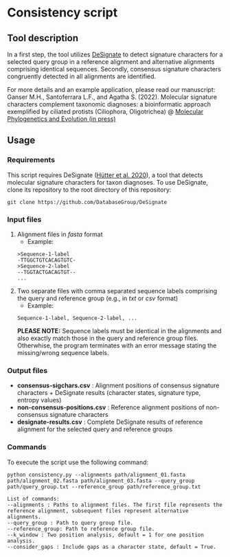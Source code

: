 # Consistency script 
## Tool description
In a first step, the tool utilizes [DeSignate](https://designate.dbresearch.uni-salzburg.at/home/) to detect signature characters for a selected query group in a reference alignment and alternative alignments comprising identical sequences. Secondly, consensus signature characters congruently detected in all alignments are identified.

For more details and an example application, please read our manuscript: 
Ganser M.H., Santoferrara L.F., and Agatha S. (2022). Molecular signature characters complement taxonomic diagnoses: a bioinformatic approach exemplified by ciliated protists (Ciliophora, Oligotrichea) @ [Molecular Phylogenetics and Evolution (in press)](https://doi.org/10.1016/j.ympev.2022.107433) 

## Usage
### Requirements
This script requires DeSignate ([Hütter et al. 2020](https://bmcbioinformatics.biomedcentral.com/articles/10.1186/s12859-020-3498-6)), a tool that detects molecular signature characters for taxon diagnoses. To use DeSignate, clone its repository to the root directory of this repository:
```
git clone https://github.com/DatabaseGroup/DeSignate
```
### Input files
1. Alignment files in *fasta* format
   - Example:
   ```
   >Sequence-1-label
   -TTGGCTGTCACAGTGTC-
   >Sequence-2-label
   --TGGTACTGACAGTGT--
   ...
   ```
2. Two separate files with comma separated sequence labels comprising the query and reference group (e.g., in *txt* or *csv* format)
   - Example:
   ```
   Sequence-1-label, Sequence-2-label, ...
   ```
   **PLEASE NOTE:** Sequence labels must be identical in the alignments and also exactly match those in the query and reference group files.
   Otherwhise, the program terminates with an error message stating the missing/wrong sequence labels.

### Output files
- **consensus-sigchars.csv** : Alignment positions of consensus signature characters + DeSignate results (character states, signature type, entropy values)  
- **non-consensus-positions.csv** : Reference alignment positions of non-consensus signature characters
- **designate-results.csv** : Complete DeSignate results of reference alignment for the selected query and reference groups 

### Commands
To execute the script use the following command:
```
python consistency.py --alignments path/alignment_01.fasta path/alignment_02.fasta path/alignment_03.fasta --query_group path/query_group.txt --reference_group path/reference_group.txt
```
```
List of commands:
--alignments : Paths to alignment files. The first file represents the reference alignment, subsequent files represent alternative alignments.
--query_group : Path to query group file.
--reference_group: Path to reference group file.
--k_window : Two position analysis, default = 1 for one position analysis.
--consider_gaps : Include gaps as a character state, default = True.
```
